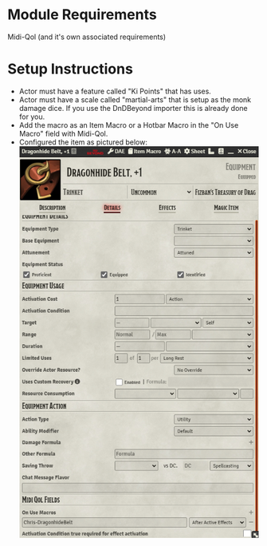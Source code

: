 # Module Requirements  
Midi-Qol (and it's own associated requirements)  
# Setup Instructions  
- Actor must have a feature called "Ki Points" that has uses.  
- Actor must have a scale called "martial-arts" that is setup as the monk damage dice. If you use the DnDBeyond importer this is already done for you.  
- Add the macro as an Item Macro or a Hotbar Macro in the "On Use Macro" field with Midi-Qol.  
- Configured the item as pictured below:  
![Setup](Setup.PNG)